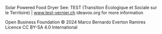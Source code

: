 Solar Powered Food Dryer
See:
TEST (Transition Écologique et Sociale sur le Territoire) | www.test-vernier.ch
ideavox.org for more information

Open Business Foundation © 2024
Marco Bernardo
Everton Ramires
Licence CC BY-SA 4.0 International
